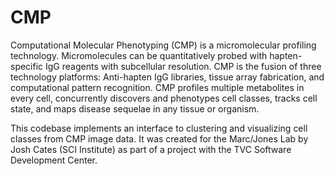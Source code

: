 # CMP
Computational Molecular Phenotyping (CMP) is a micromolecular
profiling technology. Micromolecules can be quantitatively probed with
hapten-specific IgG reagents with subcellular resolution. CMP is the
fusion of three technology platforms: Anti-hapten IgG libraries,
tissue array fabrication, and computational pattern recognition. CMP
profiles multiple metabolites in every cell, concurrently discovers
and phenotypes cell classes, tracks cell state, and maps disease
sequelae in any tissue or organism.

This codebase implements an interface to clustering and visualizing
cell classes from CMP image data.  It was created for the Marc/Jones
Lab by Josh Cates (SCI Institute) as part of a project with the TVC
Software Development Center.
